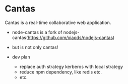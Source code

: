 # Cantas

Cantas is a real-time collaborative web application.

- node-cantas is a fork of nodejs-cantas(https://github.com/xiaods/nodejs-cantas)
- but is not only cantas!

- dev plan
    - replace auth strategy kerberos with local strategy
    - reduce npm dependency, like redis etc.
    - etc.

